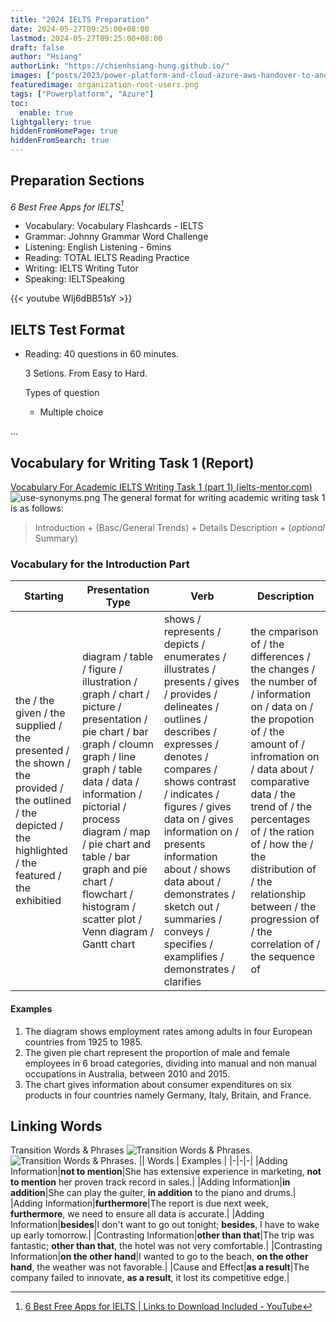 ```yaml
---
title: "2024 IELTS Preparation"
date: 2024-05-27T09:25:00+08:00
lastmod: 2024-05-27T09:25:00+08:00
draft: false
author: "Hsiang"
authorLink: "https://chienhsiang-hung.github.io/"
images: ["posts/2023/power-platform-and-cloud-azure-aws-handover-to-another-employee/organization-root-users.png"]
featuredimage: organization-root-users.png
tags: ["Powerplatform", "Azure"]
toc:
  enable: true
lightgallery: true
hiddenFromHomePage: true
hiddenFromSearch: true
---
```

## Preparation Sections
*6 Best Free Apps for IELTS[^6BestFreeAppsforIELTS]*
- Vocabulary: Vocabulary Flashcards - IELTS
- Grammar: Johnny Grammar Word Challenge
- Listening: English Listening - 6mins
- Reading: TOTAL IELTS Reading Practice
- Writing: IELTS Writing Tutor
- Speaking: IELTSpeaking

[^6BestFreeAppsforIELTS]: [6 Best Free Apps for IELTS | Links to Download Included - YouTube](https://www.youtube.com/watch?v=Kl1HEsfQ9jE)

{{< youtube WIj6dBB51sY >}}

## IELTS Test Format
- Reading: 40 questions in 60 minutes.
  
  3 Setions. From Easy to Hard.
  
  Types of question
  - Multiple choice

...

## Vocabulary for Writing Task 1 (Report)
[Vocabulary For Academic IELTS Writing Task 1 (part 1) (ielts-mentor.com)](https://www.ielts-mentor.com/48-ielts-vocabulary/vocabulary-for-academic-ielts-writing-task-1/528-vocabulary-for-academic-ielts-writing-task-1-part-1)
![use-synonyms.png](https://www.ielts-mentor.com/images/articleImages/use-synonyms.png "Use Synonyms")
The general format for writing academic writing task 1 is as follows:

> Introduction + (Basc/General Trends) + Details Description + (*optional* Summary)

### Vocabulary for the Introduction Part
| Starting | Presentation Type | Verb | Description |
| - | - | - | - |
| the / the given / the supplied / the presented / the shown / the provided / the outlined / the depicted / the highlighted / the featured / the exhibitied | diagram / table / figure / illustration / graph / chart / picture / presentation / pie chart / bar graph / cloumn graph / line graph / table data / data / information / pictorial / process diagram / map / pie chart and table / bar graph and pie chart / flowchart / histogram / scatter plot / Venn diagram / Gantt chart | shows / represents / depicts / enumerates / illustrates / presents / gives / provides / delineates / outlines / describes / expresses / denotes / compares / shows contrast / indicates / figures / gives data on / gives information on / presents information about / shows data about / demonstrates / sketch out / summaries / conveys / specifies / examplifies / demonstrates / clarifies | the cmparison of / the differences / the changes / the number of / information on / data on / the propotion of / the amount of / infromation on / data about / comparative data / the trend of / the percentages of / the ration of / how the / the distribution of / the relationship between / the progression of / the correlation of / the sequence of |
#### Examples
1. The diagram shows employment rates among adults in four European countries from 1925 to 1985.
2. The given pie chart represent the proportion of male and female employees in 6 broad categories, dividing into manual and non manual occupations in Australia, between 2010 and 2015.
3. The chart gives information about consumer expenditures on six products in four countries namely Germany, Italy, Britain, and France.

## Linking Words
Transition Words & Phrases
![Transition Words & Phrases.](https://library.stlawu.edu/sites/default/files/2021-07/linking-words_Page_1.png "Transition Words & Phrases.")
![Transition Words & Phrases.](https://library.stlawu.edu/sites/default/files/2021-07/linking-words_Page_2.png "Transition Words & Phrases.")
|| Words | Examples |
|-|-|-|
|Adding Information|**not to mention**|She has extensive experience in marketing, **not to mention** her proven track record in sales.|
|Adding Information|**in addition**|She can play the guiter, **in addition** to the piano and drums.|
|Adding Information|**furthermore**|The report is due next week, **furthermore**, we need to ensure all data is accurate.|
|Adding Information|**besides**|I don't want to go out tonight; **besides**, I have to wake up early tomorrow.|
|Contrasting Information|**other than that**|The trip was fantastic; **other than that**, the hotel was not very comfortable.|
|Contrasting Information|**on the other hand**|I wanted to go to the beach, **on the other hand**, the weather was not favorable.|
|Cause and Effect|**as a result**|The company failed to innovate, **as a result**, it lost its competitive edge.|